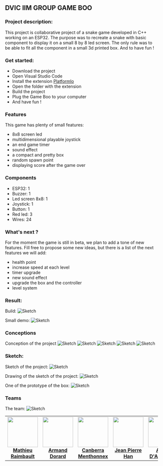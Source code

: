 ## DVIC IIM GROUP GAME BOO

### Project description: 

This project is collaborative project of a snake game developed in C++ working on an ESP32.
The purpose was to recreate a snake with basic component to display it on a small 8 by 8 led screen.
The only rule was to be able to fit all the component in a small 3d printed box. And to have fun !


### Get started: 

- Download the project
- Open Visual Studio Code
- Install the extension [PlatformIo](https://platformio.org/)
- Open the folder with the extension
- Build the project
- Plug the Game Boo to your computer
- And have fun !

### Features

This game has plenty of small features: 

- 8x8 screen led
- multidimensional playable joystick
- an end game timer
- sound effect
- a compact and pretty box
- random spawn point
- displaying score after the game over

### Components 

- ESP32: 1
- Buzzer: 1
- Led screen 8x8: 1
- Joystick: 1
- Button: 1
- Red led: 3
- Wires: 24

### What's next ?

For the moment the game is still in beta, we plan to add a tone of new features. 
Fill free to propose some new ideas, but there is a list of the next features we will add:

- health point
- increase speed at each level 
- timer upgrade 
- new sound effect
- upgrade the box and the controller
- level system

### Result:

Build:
![Sketch](images/result.png)

Small demo:
![Sketch](images/test.gif)

### Conceptions
Conception of the project
![Sketch](images/conception.jpg)
![Sketch](images/conception2.jpg)
![Sketch](images/conception3.jpg)
![Sketch](images/c5.jpg)
![Sketch](images/c7.jpg)

### Sketch:

Sketch of the project:
![Sketch](images/sketch.png)

Drawing of the sketch of the project:
![Sketch](images/sketch2.jpg)

One of the prototype of the box:
![Sketch](images/proto.png)

### Teams

The team:
![Sketch](images/team.png)

<table>
    <tr>
        <td align="center">
            <a href="https://github.com/Mario2206">
                <img src="https://avatars.githubusercontent.com/u/60718973?s=100&v=4" height="100" witdh="100"/><br>
                <b>Mathieu Raimbault</b>
            </a>
        </td>
        <td align="center">
            <a href="https://github.com/Ericar974">
                <img src="https://avatars.githubusercontent.com/u/70965684?s=100&v=4" height="100" witdh="100"/><br>
                <b>Armand Dorard</b>
            </a>
        </td>
        <td align="center">
            <a href="https://github.com/CanberraMenthonnex">
                <img src="https://avatars.githubusercontent.com/u/70761366?v=4" height="100" witdh="100"/><br>
                <b>Canberra Menthonnex</b>
            </a>
        </td>
        <td align="center">
            <a href="https://github.com/SGJipe">
                <img src="https://avatars.githubusercontent.com/u/91059660?v=4" height="100" witdh="100"/><br>
                <b>Jean Pierre Han</b>
            </a>
        </td>
        <td align="center">
            <a href="https://github.com/arcausin">
                <img src="https://avatars.githubusercontent.com/u/82374375?v=4" height="100" witdh="100"/><br>
                <b>Alexis D'Ambrosio</b>
            </a>
        </td>
</table>